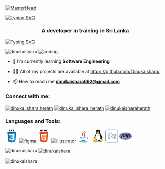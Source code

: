 [![MasterHead](https://firebasestorage.googleapis.com/v0/b/flexi-coding.appspot.com/o/dempgi7-520f8d5f-63d4-4453-8822-dbc149ae27f8.gif?alt=media&token=91c0c7b2-93c3-4029-b011-1a8703c5730d)](https://rishavchanda.io)

<a href="https://git.io/typing-svg"><img src="https://readme-typing-svg.demolab.com?font=DM+Serif+Display&size=30&pause=1000&color=F7F7F7&center=true&vCenter=true&multiline=true&random=false&width=500&lines=Hi+👋,+I'm+Dinuka+Ishara+Hrath" alt="Typing SVG" /></a> <br>

<h3 align="center">A developer in training in Sri Lanka</h3>

[![Typing SVG](https://readme-typing-svg.demolab.com?font=Poppins&weight=600&size=35&duration=3000&pause=1000&color=F7F7F7&vCenter=true&width=440&height=45&lines=%E2%99%A5%EF%B8%8FDinuka+Ishara%E2%99%A5%EF%B8%8F;%F0%9F%92%BB+Programmer+%F0%9F%92%BB;%F0%9F%95%B9%EF%B8%8F+Game+Developer+%F0%9F%95%B9%EF%B8%8F;%F0%9F%91%A8%E2%80%8D%F0%9F%8F%AB+Trainer+%F0%9F%91%A8%E2%80%8D%F0%9F%8F%AB;%F0%9F%8F%86%F0%9F%A5%87%F0%9F%A5%88%F0%9F%A5%89%F0%9F%8F%85%F0%9F%8E%96%EF%B8%8F%F0%9F%8F%86)](https://git.io/typing-svg)

<img align ="right" alt = "coding" width = "400" src = "https://physicsgurukul.files.wordpress.com/2019/02/character-1.gif">


<p align="left"> <img src="https://komarev.com/ghpvc/?username=dinukaishara&label=Profile%20views&color=0e75b6&style=flat" alt="dinukaishara" /> </p>

- 🌱 I’m currently learning **Software Engineering**

- 👨‍💻 All of my projects are available at https://github.com/DinukaIshara/

- 📫 How to reach me **dinukaishara692@gmail.com**

<h3 align="left">Connect with me:</h3>
<p align="left">
<a href="https://fb.com/dinuka ishara herath" target="blank"><img align="center" src="https://raw.githubusercontent.com/rahuldkjain/github-profile-readme-generator/master/src/images/icons/Social/facebook.svg" alt="dinuka ishara herath" height="30" width="40" /></a>
<a href="https://instagram.com/dinuka_ishara_herath" target="blank"><img align="center" src="https://raw.githubusercontent.com/rahuldkjain/github-profile-readme-generator/master/src/images/icons/Social/instagram.svg" alt="dinuka_ishara_herath" height="30" width="40" /></a>
<a href="https://www.youtube.com/c/dinukaisharaherath" target="blank"><img align="center" src="https://raw.githubusercontent.com/rahuldkjain/github-profile-readme-generator/master/src/images/icons/Social/youtube.svg" alt="dinukaisharaherath" height="30" width="40" /></a>
</p>

<h3 align="left">Languages and Tools:</h3>
<p align="left"> <a href="https://www.w3schools.com/css/" target="_blank" rel="noreferrer"> <img src="https://raw.githubusercontent.com/devicons/devicon/master/icons/css3/css3-original-wordmark.svg" alt="css3" width="40" height="40"/> </a> <a href="https://www.figma.com/" target="_blank" rel="noreferrer"> <img src="https://www.vectorlogo.zone/logos/figma/figma-icon.svg" alt="figma" width="40" height="40"/> </a> <a href="https://www.w3.org/html/" target="_blank" rel="noreferrer"> <img src="https://raw.githubusercontent.com/devicons/devicon/master/icons/html5/html5-original-wordmark.svg" alt="html5" width="40" height="40"/> </a> <a href="https://www.adobe.com/in/products/illustrator.html" target="_blank" rel="noreferrer"> <img src="https://www.vectorlogo.zone/logos/adobe_illustrator/adobe_illustrator-icon.svg" alt="illustrator" width="40" height="40"/> </a> <a href="https://www.java.com" target="_blank" rel="noreferrer"> <img src="https://raw.githubusercontent.com/devicons/devicon/master/icons/java/java-original.svg" alt="java" width="40" height="40"/> </a> <a href="https://www.linux.org/" target="_blank" rel="noreferrer"> <img src="https://raw.githubusercontent.com/devicons/devicon/master/icons/linux/linux-original.svg" alt="linux" width="40" height="40"/> </a> <a href="https://www.photoshop.com/en" target="_blank" rel="noreferrer"> <img src="https://raw.githubusercontent.com/devicons/devicon/master/icons/photoshop/photoshop-line.svg" alt="photoshop" width="40" height="40"/> </a> <a href="https://www.php.net" target="_blank" rel="noreferrer"> <img src="https://raw.githubusercontent.com/devicons/devicon/master/icons/php/php-original.svg" alt="php" width="40" height="40"/> </a> </p>

<p><img align="left" src="https://github-readme-stats.vercel.app/api/top-langs?username=dinukaishara&show_icons=true&locale=en&layout=compact" alt="dinukaishara" /></p>

<p>&nbsp;<img align="center" src="https://github-readme-stats.vercel.app/api?username=dinukaishara&show_icons=true&locale=en" alt="dinukaishara" /></p>

<p><img align="center" src="https://github-readme-streak-stats.herokuapp.com/?user=dinukaishara&" alt="dinukaishara" /></p>
